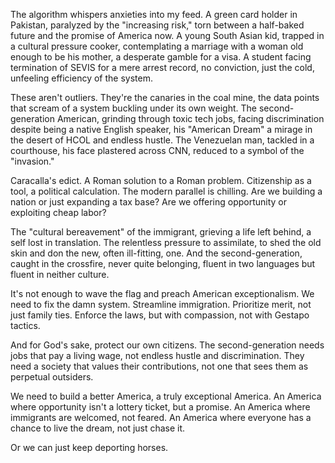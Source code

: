The algorithm whispers anxieties into my feed. A green card holder in Pakistan, paralyzed by the "increasing risk," torn between a half-baked future and the promise of America now. A young South Asian kid, trapped in a cultural pressure cooker, contemplating a marriage with a woman old enough to be his mother, a desperate gamble for a visa. A student facing termination of SEVIS for a mere arrest record, no conviction, just the cold, unfeeling efficiency of the system.

These aren't outliers. They're the canaries in the coal mine, the data points that scream of a system buckling under its own weight. The second-generation American, grinding through toxic tech jobs, facing discrimination despite being a native English speaker, his "American Dream" a mirage in the desert of HCOL and endless hustle. The Venezuelan man, tackled in a courthouse, his face plastered across CNN, reduced to a symbol of the "invasion."

Caracalla's edict. A Roman solution to a Roman problem. Citizenship as a tool, a political calculation. The modern parallel is chilling. Are we building a nation or just expanding a tax base? Are we offering opportunity or exploiting cheap labor?

The "cultural bereavement" of the immigrant, grieving a life left behind, a self lost in translation. The relentless pressure to assimilate, to shed the old skin and don the new, often ill-fitting, one. And the second-generation, caught in the crossfire, never quite belonging, fluent in two languages but fluent in neither culture.

It's not enough to wave the flag and preach American exceptionalism. We need to fix the damn system. Streamline immigration. Prioritize merit, not just family ties. Enforce the laws, but with compassion, not with Gestapo tactics.

And for God's sake, protect our own citizens. The second-generation needs jobs that pay a living wage, not endless hustle and discrimination. They need a society that values their contributions, not one that sees them as perpetual outsiders.

We need to build a better America, a truly exceptional America. An America where opportunity isn't a lottery ticket, but a promise. An America where immigrants are welcomed, not feared. An America where everyone has a chance to live the dream, not just chase it.

Or we can just keep deporting horses.